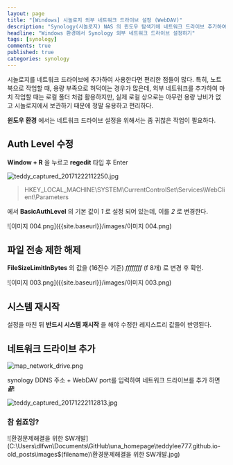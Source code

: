 ```yaml
---
layout: page
title: "[Windows] 시놀로지 외부 네트워크 드라이브 설정 (WebDAV)"
description: "Synology(시놀로지) NAS 의 윈도우 탐색기에 네트워크 드라이브 추가하여 로컬 드라이브처럼 활용하기."
headline: "Windows 환경에서 Synology 외부 네트워크 드라이브 설정하기"
tags: [synology]
comments: true
published: true
categories: synology
---
```

시놀로지를 네트워크 드라이브에 추가하여 사용한다면 편리한 점들이 많다.
특히, 노트북으로 작업할 때, 용량 부족으로 허덕이는 경우가 많은데,
외부 네트워크를 추가하여 마치 작업할 때는 로컬 폴더 처럼 활용하지만,
실제 로컬 상으로는 아무런 용량 낭비가 없고 시놀로지에서 보관하기 때문에 정말 유용하고 편리하다.

**윈도우 환경** 에서는 네트워크 드라이브 설정을 위해서는 좀 귀찮은 작업이 필요하다.

## Auth Level 수정
**Window + R** 을 누르고 **regedit** 타입 후 Enter


![teddy_captured_20171222112250.jpg]({{site.baseurl}}/images/teddy_captured_20171222112250.jpg)

> HKEY_LOCAL_MACHINE\SYSTEM\CurrentControlSet\Services\WebClient\Parameters


에서 **BasicAuthLevel** 의 기본 값이 *1* 로 설정 되어 있는데, 이를 *2* 로 변경한다.

![이미지 004.png]({{site.baseurl}}/images/이미지 004.png)


## 파일 전송 제한 해제
**FileSizeLimitInBytes** 의 값을 (16진수 기준) *ffffffff* (f 8개) 로 변경 후 확인.

![이미지 003.png]({{site.baseurl}}/images/이미지 003.png)


## 시스템 재시작
설정을 마친 뒤 **반드시 시스템 재시작** 을 해야 수정한 레지스트리 값들이 반영된다.

## 네트워크 드라이브 추가

![map_network_drive.png]({{site.baseurl}}/images/map_network_drive.png)

synology DDNS 주소 + WebDAV port를 입력하여 네트워크 드라이브를 추가 하면 ***끝***!

![teddy_captured_20171222112813.jpg]({{site.baseurl}}/images/teddy_captured_20171222112813.jpg)

### 참 쉽죠잉?

![환경문제해결을 위한 SW개발](C:\Users\dlfwn\Documents\GitHub\una_homepage\teddylee777.github.io-old\_posts\images\$(filename)\환경문제해결을 위한 SW개발.jpg)
